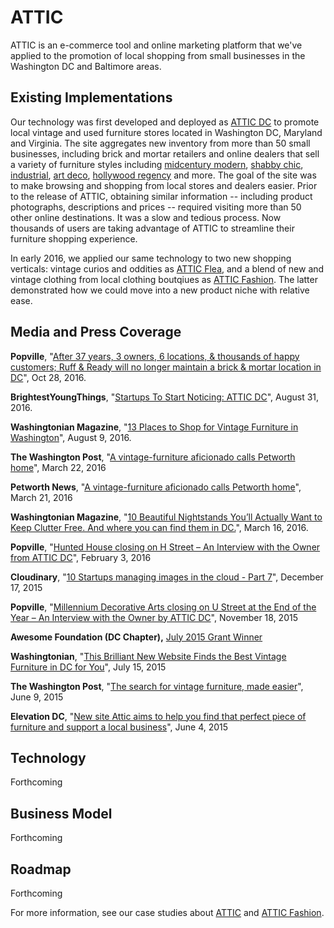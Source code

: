 # ATTIC
ATTIC is an e-commerce tool and online marketing platform that we've applied to the promotion of local shopping from small businesses in the Washington DC and Baltimore areas. 

## Existing Implementations
Our technology was first developed and deployed as [ATTIC DC](https://attic-dc.com/browse "ATTIC DC") to promote local vintage and used furniture stores located in Washington DC, Maryland and Virginia. The site aggregates new inventory from more than 50 small businesses, including brick and mortar retailers and online dealers that sell a variety of furniture styles including [midcentury modern](https://attic-dc.com/browse#midcentury), [shabby chic](https://attic-dc.com/browse#farm), [industrial](https://attic-dc.com/browse#industrial), [art deco](https://attic-dc.com/browse#artdeco), [hollywood regency](https://attic-dc.com/browse#artdeco) and more. The goal of the site was to make browsing and shopping from local stores and dealers easier. Prior to the release of ATTIC, obtaining similar information -- including product photographs, descriptions and prices -- required visiting more than 50 other online destinations. It was a slow and tedious process. Now thousands of users are taking advantage of ATTIC to streamline their furniture shopping experience.

In early 2016, we applied our same technology to two new shopping verticals: vintage curios and oddities as [ATTIC Flea](https://flea.attic-dc.com/browse), and a blend of new and vintage clothing from local clothing boutqiues as [ATTIC Fashion](https://fashion.attic-dc.com/browse). The latter demonstrated how we could move into a new product niche with relative ease. 

## Media and Press Coverage
**Popville**, "[After 37 years, 3 owners, 6 locations, & thousands of happy customers; Ruff & Ready will no longer maintain a brick & mortar location in DC](http://www.popville.com/2016/10/ruff-ready-closing-dc/)", Oct 28, 2016. 

**BrightestYoungThings**, "[Startups To Start Noticing: ATTIC DC](http://brightestyoungthings.com/articles/startups-to-start-noticing-attic-dc)", August 31, 2016. 

**Washingtonian Magazine**, "[13 Places to Shop for Vintage Furniture in Washington](https://www.washingtonian.com/2016/08/09/shop-vintage-furniture-washington-dc/)", August 9, 2016. 

**The Washington Post**, "[A vintage-furniture aficionado calls Petworth home](https://www.washingtonpost.com/blogs/all-opinions-are-local/wp/2016/03/22/a-vintage-furniture-aficionado-calls-petworth-home/)", March 22, 2016 

**Petworth News**, "[A vintage-furniture aficionado calls Petworth home](https://www.washingtonpost.com/blogs/all-opinions-are-local/wp/2016/03/22/a-vintage-furniture-aficionado-calls-petworth-home/)", March 21, 2016 

**Washingtonian Magazine**, "[10 Beautiful Nightstands You’ll Actually Want to Keep Clutter Free. And where you can find them in DC.](http://www.washingtonian.com/2016/03/16/10-beautiful-nightstands-and-where-to-find-them-in-dc/)", March 16, 2016. 

**Popville**, "[Hunted House closing on H Street – An Interview with the Owner from ATTIC DC](http://www.popville.com/2016/02/hunted-house-closing-hstne-dc/)", February 3, 2016 

**Cloudinary**, "[10 Startups managing images in the cloud - Part 7](http://cloudinary.com/blog/10_startups_managing_images_in_the_cloud_part_7)", December 17, 2015 

**Popville**, "[Millennium Decorative Arts closing on U Street at the End of the Year – An Interview with the Owner by ATTIC DC](http://www.popville.com/2015/11/millennium-decorative-arts-closing-on-u-street-at-the-end-of-the-year-an-interview-with-the-owner-by-attic-dc/)", November 18, 2015 

**Awesome Foundation (DC Chapter),** [July 2015 Grant Winner](http://www.awesomefoundation.org/en/projects/50067-attic-dc) 

**Washingtonian**, "[This Brilliant New Website Finds the Best Vintage Furniture in DC for You](http://www.washingtonian.com/2015/07/15/this-brilliant-new-website-finds-the-best-vintage-furniture-in-dc-for-you/)", July 15, 2015 

**The Washington Post**, "[The search for vintage furniture, made easier](https://www.washingtonpost.com/lifestyle/home/the-search-for-vintage-furniture-made-easier/2015/06/09/a913c7e6-0b98-11e5-a7ad-b430fc1d3f5c_story.html)", June 9, 2015 

**Elevation DC**, "[New site Attic aims to help you find that perfect piece of furniture and support a local business](http://www.elevationdcmedia.com/innovationnews/attic_060415.aspx)", June 4, 2015

## Technology
Forthcoming

## Business Model
Forthcoming

## Roadmap
Forthcoming

For more information, see our case studies about [ATTIC](https://technotarek.com/case-studies/attic) and [ATTIC Fashion](https://technotarek.com/case-studies/attic-fashion).
